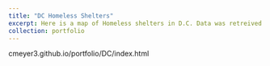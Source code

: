 ```yaml
---
title: "DC Homeless Shelters"
excerpt: Here is a map of Homeless shelters in D.C. Data was retreived from ArcGIS hub. "Map<br/><img src='/images/DCShelters.png'>"
collection: portfolio
---
```


cmeyer3.github.io/portfolio/DC/index.html
